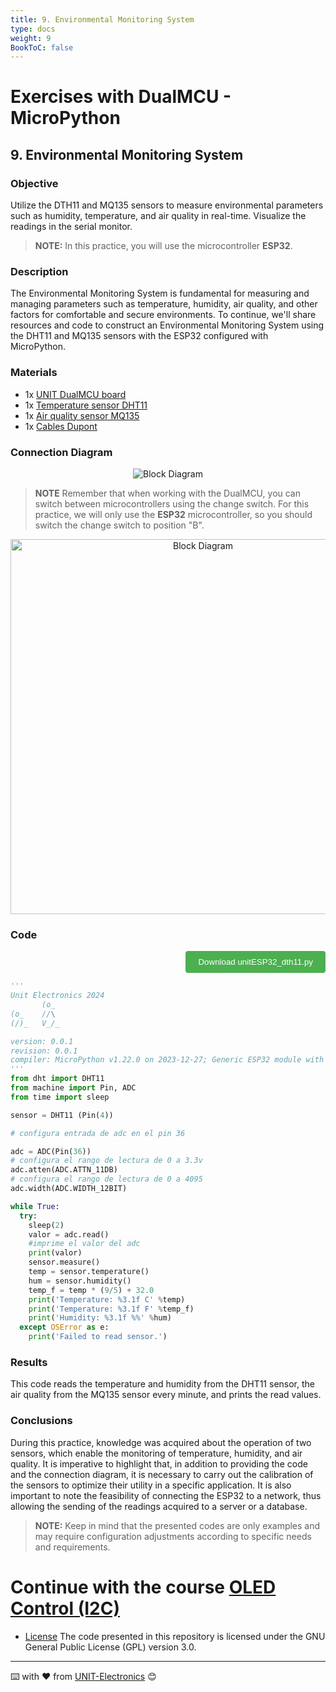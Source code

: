 ```yaml
---
title: 9. Environmental Monitoring System
type: docs
weight: 9
BookToC: false
---
```


# Exercises with DualMCU - MicroPython

## 9. Environmental Monitoring System
### Objective
Utilize the DTH11 and MQ135 sensors to measure environmental parameters such as humidity, temperature, and air quality in real-time. Visualize the readings in the serial monitor.

>**NOTE:** In this practice, you will use the microcontroller **ESP32**.

### Description 

The Environmental Monitoring System is fundamental for measuring and managing parameters such as temperature, humidity, air quality, and other factors for comfortable and secure environments. To continue, we'll share resources and code to construct an Environmental Monitoring System using the DHT11 and MQ135 sensors with the ESP32 configured with MicroPython.

### Materials
+ 1x <a href="https://uelectronics.com/producto/unit-dualmcu-esp32-rp2040-tarjeta-de-desarrollo/" target="_blank">UNIT DualMCU board</a>
+ 1x <a href="https://uelectronics.com/producto/modulo-ky-015-sensor-de-temperatura-y-humedad/" target="_blank"> Temperature sensor DHT11 </a>
+ 1x <a href="https://uelectronics.com/producto/mq-135-modulo-detector-de-calidad-de-aire/" target="_blank">  Air quality sensor  MQ135</a>
+ 1x <a href="https://uelectronics.com/producto/cables-dupont-largos-20cm-hh-mh-mm/" target="_blank">Cables Dupont</a>

### Connection Diagram


<div style="text-align: center;">
<img src="/dual/docs/9-Sistema_de_monitoreo/images/AR3578Diagrama.jpg" alt="Block Diagram" title="Block Diagram" >
</div>

>**NOTE**
> Remember that when working with the DualMCU, you can switch between microcontrollers using the change switch. For this practice, we will only use the **ESP32** microcontroller, so you should switch the change switch to position "B".
<div style="text-align: center;">
    <img src="/dual/docs/2-Micropython/images/selector.png" alt="Block Diagram" title="Block Diagram" style="width: 600px;">
</div>


###  Code

<div style="text-align: right;">
    <a href="/dual/docs/9-Sistema_de_monitoreo/code/unitESP32_dth11.py" download="unitESP32_dth11.py">
        <button style="background-color: #4CAF50; color: white; padding: 10px 20px; border: none; border-radius: 4px; cursor: pointer;">
            Download unitESP32_dth11.py
        </button>
    </a>
</div>


```python
'''
Unit Electronics 2024
       (o_
(o_    //\
(/)_   V_/_ 

version: 0.0.1
revision: 0.0.1
compiler: MicroPython v1.22.0 on 2023-12-27; Generic ESP32 module with ESP32
'''
from dht import DHT11
from machine import Pin, ADC
from time import sleep

sensor = DHT11 (Pin(4))

# configura entrada de adc en el pin 36

adc = ADC(Pin(36))
# configura el rango de lectura de 0 a 3.3v
adc.atten(ADC.ATTN_11DB)
# configura el rango de lectura de 0 a 4095
adc.width(ADC.WIDTH_12BIT)

while True:
  try:
    sleep(2)
    valor = adc.read()
    #imprime el valor del adc
    print(valor)
    sensor.measure()
    temp = sensor.temperature()
    hum = sensor.humidity()
    temp_f = temp * (9/5) + 32.0
    print('Temperature: %3.1f C' %temp)
    print('Temperature: %3.1f F' %temp_f)
    print('Humidity: %3.1f %%' %hum)
  except OSError as e:
    print('Failed to read sensor.')
```

### Results
This code reads the temperature and humidity from the DHT11 sensor, the air quality from the MQ135 sensor every minute, and prints the read values.

### Conclusions

During this practice, knowledge was acquired about the operation of two sensors, which enable the monitoring of temperature, humidity, and air quality. It is imperative to highlight that, in addition to providing the code and the connection diagram, it is necessary to carry out the calibration of the sensors to optimize their utility in a specific application. It is also important to note the feasibility of connecting the ESP32 to a network, thus allowing the sending of the readings acquired to a server or a database.


> **NOTE:** Keep in mind that the presented codes are only examples and may require configuration adjustments according to specific needs and requirements.



#  Continue with the course [OLED Control (I2C)](/dual/docs/10-control_de_pantalla_oled/)




* [License](https://www.gnu.org/licenses/gpl-3.0.html) The code presented in this repository is licensed under the GNU General Public License (GPL) version 3.0.
---
⌨️ with ❤️ from [UNIT-Electronics](https://github.com/UNIT-Electronics) 😊 